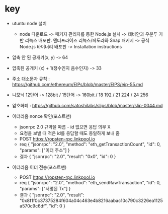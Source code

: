 # key
- utuntu node 설치
    - node 다운로드 -> 패키지 관리자를 통한 Node.js 설치 -> 데비안과 우분투 기반 리눅스 배포판. 엔터프라이즈 리눅스/페도라와 Snap 패키지 -> 공식 Node.js 바이너리 배포판 -> Installation instructions
- 압축 안 된 공개키(x, y) -> 64 
- 압축된 공개키 (x) + 1(정수인지 음수인지) -> 33
- 주소 대소문자 규칙 : https://github.com/ethereum/EIPs/blob/master/EIPS/eip-55.md
- 니모닉 12단어 -> 128bit / 15단어 -> 160bit / 18 192 / 21 224 / 24 256
- 암호화폐 : https://github.com/satoshilabs/slips/blob/master/slip-0044.md

- 이더리움 nonce 확인(포스트맨) 
    - jsonrpc 2.0 규약을 따름 - id 없으면 응답 의무 X
    - 요청을 보낼 때 적은 id를 응답할 때도 동일하게 보내 줌
    - POST https://ropsten-rpc.linkpool.io
    - req
        {
            "jsonrpc": "2.0",
            "method": "eth_getTransactionCount",
            "id": 0,
            "params": ["이더 주소"]
        }
    - 결과
        {
            "jsonrpc": "2.0",
            "result": "0x0",
            "id": 0
        }

- 이더리움 이더 전송(포스트맨)
    - POST https://ropsten-rpc.linkpool.io
    - req
        {
            "jsonrpc": "2.0",
            "method": "eth_sendRawTransaction",
            "id": 0,
            "params": ["서명된 Tx"]
        }
    - 결과
        {
        "jsonrpc": "2.0",
        "result": "0x8f1f0c37375284f604a04c463e4b8216aabac10c790c3226ea1125a570c9c6df",
        "id": 0
    }
